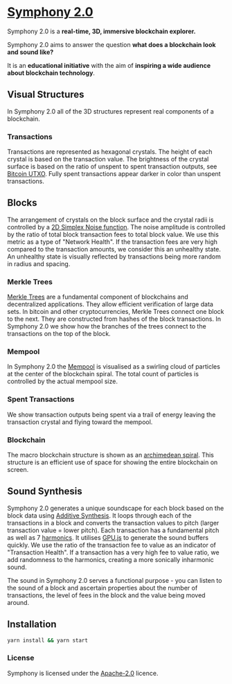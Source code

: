 # [Symphony 2.0](https://symphony.iohk.io)

Symphony 2.0 is a **real-time, 3D, immersive blockchain explorer.**

Symphony 2.0 aims to answer the question **what does a blockchain look and sound like?**

It is an **educational initiative** with the aim of **inspiring a wide audience about blockchain technology**.

## Visual Structures

In Symphony 2.0 all of the 3D structures represent real components of a blockchain.

### Transactions

Transactions are represented as hexagonal crystals. The height of each crystal is based on the transaction value. The brightness of the crystal surface is based on the ratio of unspent to spent transaction outputs, see [Bitcoin UTXO](https://learnmeabitcoin.com/glossary/utxo). Fully spent transactions appear darker in color than unspent transactions.

## Blocks

The arrangement of crystals on the block surface and the crystal radii is controlled by a [2D Simplex Noise function](https://en.wikipedia.org/wiki/Simplex_noise). The noise amplitude is controlled by the ratio of total block transaction fees to total block value. We use this metric as a type of "Network Health". If the transaction fees are very high compared to the transaction amounts, we consider this an unhealthy state. An unhealthy state is visually reflected by transactions being more random in radius and spacing.

### Merkle Trees

[Merkle Trees](https://en.wikipedia.org/wiki/Merkle_tree) are a fundamental component of blockchains and decentralized applications. They allow efficient verification of large data sets. In bitcoin and other cryptocurrencies, Merkle Trees connect one block to the next. They are constructed from hashes of the block transactions. In Symphony 2.0 we show how the branches of the trees connect to the transactions on the top of the block.

### Mempool

In Symphony 2.0 the [Mempool](https://99bitcoins.com/bitcoin/mempool/#mempool) is visualised as a swirling cloud of particles at the center of the blockchain spiral. The total count of particles is controlled by the actual mempool size.

### Spent Transactions

We show transaction outputs being spent via a trail of energy leaving the transaction crystal and flying toward the mempool.

### Blockchain

The macro blockchain structure is shown as an [archimedean spiral](https://en.wikipedia.org/wiki/Archimedean_spiral). This structure is an efficient use of space for showing the entire blockchain on screen.


## Sound Synthesis

Symphony 2.0 generates a unique soundscape for each block based on the block data using [Additive Synthesis](https://en.wikipedia.org/wiki/Additive_synthesis). It loops through each of the transactions in a block and converts the transaction values to pitch (larger transaction value = lower pitch). Each transaction has a fundamental pitch as well as 7 [harmonics](https://en.wikipedia.org/wiki/Harmonic). It utilises [GPU.js](https://github.com/gpujs/gpu.js) to generate the sound buffers quickly. We use the ratio of the transaction fee to value as an indicator of "Transaction Health". If a transaction has a very high fee to value ratio, we add randomness to the harmonics, creating a more sonically inharmonic sound.

The sound in Symphony 2.0 serves a functional purpose - you can listen to the sound of a block and ascertain properties about the number of transactions, the level of fees in the block and the value being moved around.


## Installation

```bash
yarn install && yarn start
```

### License

Symphony is licensed under the [Apache-2.0](./LICENSE.md) licence.
